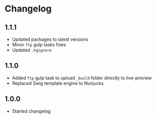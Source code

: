# Changelog

## 1.1.1

- Updated packages to latest versions
- Minor `ftp` gulp tasks fixes
- Updated `.hgignore`

## 1.1.0

- Added `ftp` gulp task to upload `_build` folder directly to live-preview
- Replaced Swig template engine to Nunjucks

## 1.0.0

- Started changelog
